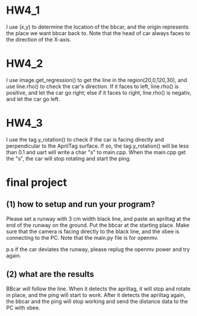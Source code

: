 # HW4_1
I use (x,y) to determine the location of the bbcar, and the origin represents the place we want bbcar back to. Note that the head of car always faces to the direction of the X-axis.

# HW4_2
I use image.get_regression() to get the line in the region(20,0,120,30), and use line.rho() to check the car's direction. If it faces to left, line.rho() is positive, and let the car go right; else if it faces to right, line.rho() is negativ, and let the car go left.

# HW4_3
I use the tag.y_rotation() to check if the car is facing directly and perpendicular to the AprilTag surface. If so, the tag.y_rotation() will be less than 0.1 and uart will write a char "s" to main.cpp. When the main.cpp get the "s", the car will stop rotating and start the ping.

# final project
## (1) how to setup and run your program?
Please set a runway with 3 cm width black line, and paste an apriltag at the end of the runway on the ground. Put the bbcar at the starting place. Make sure that the camera is facing directly to the black line, and the xbee is connecting to the PC. Note that the main.py file is for openmv.

p.s if the car deviates the runway, please replug the openmv power and try again.
## (2) what are the results
BBcar will follow the line. When it detects the apriltag, it will stop and rotate in place, and the ping will start to work. After it detects the apriltag again, the bbcar and the ping will stop working and send the distance data to the PC with xbee.
